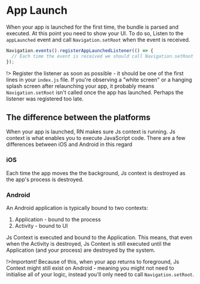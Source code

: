 # App Launch
When your app is launched for the first time, the bundle is parsed and executed. At this point you need to show your UI. To do so, Listen to the `appLaunched` event and call `Navigation.setRoot` when the event is received.

```js
Navigation.events().registerAppLaunchedListener(() => {
  // Each time the event is received we should call Navigation.setRoot
});
```

!> Register the listener as soon as possible - it should be one of the first lines in your `index.js` file.
If you're observing a "white screen" or a hanging splash screen after relaunching your app, it probably means `Navigation.setRoot` isn't called once the app has launched. Perhaps the listener was registered too late.

## The difference between the platforms
When your app is launched, RN makes sure Js context is running. Js context is what enables you to execute JavaScript code.
There are a few differences between iOS and Android in this regard

### iOS
Each time the app moves the the background, Js context is destroyed as the app's process is destroyed.

### Android
An Android application is typically bound to two contexts:
1. Application - bound to the process
2. Activity - bound to UI

Js Context is executed and bound to the Application. This means, that even when the Activity is destroyed, Js Context is still executed until the Application (and your process) are destroyed by the system.

!>*Important!* Because of this, when your app returns to foreground, Js Context might still exist on Android - meaning you might not need to initialise all of your logic, instead you'll only need to call `Navigation.setRoot`.

